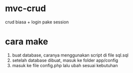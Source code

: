 # mvc-crud

crud biasa + login pake session

# cara make
1. buat database, caranya menggunakan script di file sql.sql
2. setelah database dibuat, masuk ke folder app/config
3. masuk ke file config.php lalu ubah sesuai kebutuhan
